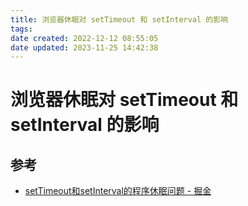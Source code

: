 ```yaml
---
title: 浏览器休眠对 setTimeout 和 setInterval 的影响
tags: 
date created: 2022-12-12 08:55:05
date updated: 2023-11-25 14:42:38
---
```


# 浏览器休眠对 setTimeout 和 setInterval 的影响

## 参考

- [setTimeout和setInterval的程序休眠问题 - 掘金](https://juejin.cn/post/6844903667456278541)
